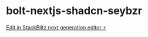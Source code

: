 # bolt-nextjs-shadcn-seybzr

[Edit in StackBlitz next generation editor ⚡️](https://stackblitz.com/~/github.com/MsGuided1618/bolt-nextjs-shadcn-seybzr)